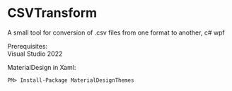 # CSVTransform
A small tool for conversion of .csv files from one format to another, c# wpf

Prerequisites:
<br/>
Visual Studio 2022

MaterialDesign in Xaml:
```
PM> Install-Package MaterialDesignThemes 
```
